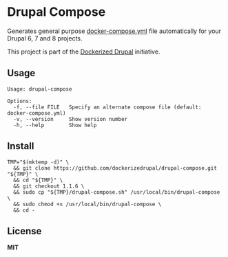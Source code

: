 # Drupal Compose

Generates general purpose [docker-compose.yml](https://docs.docker.com/compose/yml/) file automatically for your Drupal 6, 7 and 8 projects.

This project is part of the [Dockerized Drupal](https://dockerizedrupal.com/) initiative.

## Usage

    Usage: drupal-compose

    Options:
      -f, --file FILE   Specify an alternate compose file (default: docker-compose.yml)
      -v, --version     Show version number
      -h, --help        Show help

## Install

    TMP="$(mktemp -d)" \
      && git clone https://github.com/dockerizedrupal/drupal-compose.git "${TMP}" \
      && cd "${TMP}" \
      && git checkout 1.1.6 \
      && sudo cp "${TMP}/drupal-compose.sh" /usr/local/bin/drupal-compose \
      && sudo chmod +x /usr/local/bin/drupal-compose \
      && cd -

## License

**MIT**

